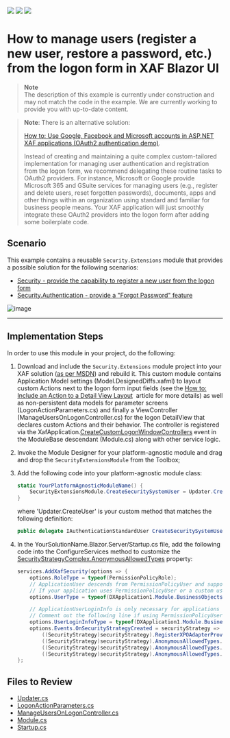 <!-- default badges list -->
![](https://img.shields.io/endpoint?url=https://codecentral.devexpress.com/api/v1/VersionRange/134075799/22.2.2%2B)
[![](https://img.shields.io/badge/Open_in_DevExpress_Support_Center-FF7200?style=flat-square&logo=DevExpress&logoColor=white)](https://supportcenter.devexpress.com/ticket/details/E4037)
[![](https://img.shields.io/badge/📖_How_to_use_DevExpress_Examples-e9f6fc?style=flat-square)](https://docs.devexpress.com/GeneralInformation/403183)
<!-- default badges end -->
<!-- default file list -->

# How to manage users (register a new user, restore a password, etc.) from the logon form in XAF Blazor UI

> **Note**  
> The description of this example is currently under construction and may not match the code in the example. We are currently working to provide you with up-to-date content.

> **Note**:
> There is an alternative solution: 
>
> [How to: Use Google, Facebook and Microsoft accounts in ASP.NET XAF applications (OAuth2 authentication demo)](https://github.com/DevExpress-Examples/xaf-web-forms-use-oauth2-authentication-providers). 
>
> Instead of creating and maintaining a quite complex custom-tailored implementation for managing user authentication and registration from the logon form, we recommend delegating these routine tasks to OAuth2 providers. For instance, Microsoft or Google provide Microsoft 365 and GSuite services for managing users (e.g., register and delete users, reset forgotten passwords), documents, apps and other things within an organization using standard and familiar for business people means. Your XAF application will just smoothly integrate these OAuth2 providers into the logon form after adding some boilerplate code.
    
## Scenario
This example contains a reusable `Security.Extensions` module that provides a possible solution for the following scenarios:
 - [Security - provide the capability to register a new user from the logon form](https://supportcenter.devexpress.com/ticket/details/s32938/security-how-to-register-a-new-user-from-the-logon-form)
 - [Security.Authentication - provide a "Forgot Password" feature](https://supportcenter.devexpress.com/ticket/details/s33481/security-authentication-provide-a-forgot-password-feature)

![image](https://user-images.githubusercontent.com/14300209/128016215-31fc417a-cfb9-4ce4-910a-e1e215c1c63d.png)


---------------------------------

## Implementation Steps

In order to use this module in your project, do the following: 

1. Download and include the `Security.Extensions` module project into your XAF solution ([as per MSDN](https://learn.microsoft.com/en-us/previous-versions/ff460187(v=vs.140)?redirectedfrom=MSDN)) and rebuild it. This custom module contains Application Model settings (Model.DesignedDiffs.xafml) to layout custom Actions next to the logon form input fields (see the [How to: Include an Action to a Detail View Layout](https://docs.devexpress.com/eXpressAppFramework/112816/ui-construction/view-items-and-property-editors/include-an-action-to-a-detail-view-layout)  article for more details) as well as non-persistent data models for parameter screens (LogonActionParameters.cs) and finally a ViewController (ManageUsersOnLogonController.cs) for the logon DetailView that declares custom Actions and their behavior. The controller is registered via the XafApplication.[CreateCustomLogonWindowControllers](https://documentation.devexpress.com/eXpressAppFramework/DevExpressExpressAppXafApplication_CreateCustomLogonWindowControllerstopic.aspx) event in the ModuleBase descendant (Module.cs) along with other service logic. 

2. Invoke the Module Designer for your platform-agnostic module and drag and drop the `SecurityExtensionsModule` from the Toolbox; 

3. Add the following code into your platform-agnostic module class:

   ```cs
   static YourPlatformAgnosticModuleName() {
       SecurityExtensionsModule.CreateSecuritySystemUser = Updater.CreateUser;
   } 
   ```
   where 'Updater.CreateUser' is your custom method that matches the following definition:
   ```cs
   public delegate IAuthenticationStandardUser CreateSecuritySystemUser(IObjectSpace objectSpace, string userName, string email, string password, bool isAdministrator);
   ```
4. In the YourSolutionName.Blazor.Server/Startup.cs file, add the following code into the ConfigureServices method to customize the [SecurityStrategyComplex.AnonymousAllowedTypes](https://docs.devexpress.com/eXpressAppFramework/DevExpress.ExpressApp.Security.SecurityStrategy.AnonymousAllowedTypes) property:
   ```cs
   services.AddXafSecurity(options => {
       options.RoleType = typeof(PermissionPolicyRole);
       // ApplicationUser descends from PermissionPolicyUser and supports OAuth authentication. For more information, refer to the following help topic: https://docs.devexpress.com/eXpressAppFramework/402197
       // If your application uses PermissionPolicyUser or a custom user type, set the UserType property as follows:
       options.UserType = typeof(DXApplication1.Module.BusinessObjects.ApplicationUser);

       // ApplicationUserLoginInfo is only necessary for applications that use the ApplicationUser user type.
       // Comment out the following line if using PermissionPolicyUser or a custom user type.
       options.UserLoginInfoType = typeof(DXApplication1.Module.BusinessObjects.ApplicationUserLoginInfo);
       options.Events.OnSecurityStrategyCreated = securityStrategy => {
           ((SecurityStrategy)securityStrategy).RegisterXPOAdapterProviders();
           ((SecurityStrategy)securityStrategy).AnonymousAllowedTypes.Add(typeof(ApplicationUser));
           ((SecurityStrategy)securityStrategy).AnonymousAllowedTypes.Add(typeof(PermissionPolicyRole));
           ((SecurityStrategy)securityStrategy).AnonymousAllowedTypes.Add(typeof(ApplicationUserLoginInfo));
   };
   ```
   
## Files to Review

* [Updater.cs](./CS/EFCore/DXApplication1.Module/DatabaseUpdate/Updater.cs)
* [LogonActionParameters.cs](./CS/EFCore/Security.Extensions/LogonActionParameters.cs)
* [ManageUsersOnLogonController.cs](./CS/EFCore/Security.Extensions/ManageUsersOnLogonController.cs) 
* [Module.cs](./CS/EFCore/Security.Extensions/Module.cs)
* [Startup.cs](./CS/EFCore/DXApplication1.Blazor.Server/Startup.cs)
